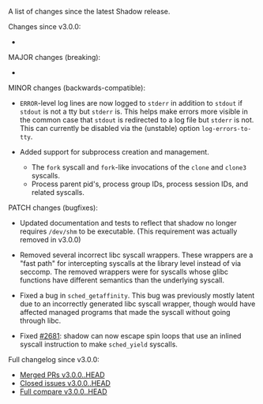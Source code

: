 A list of changes since the latest Shadow release.

Changes since v3.0.0:

*

MAJOR changes (breaking):

*

MINOR changes (backwards-compatible):

* `ERROR`-level log lines are now logged to `stderr` in addition to `stdout` if `stdout`
is not a tty but `stderr` is. This helps make errors more visible in the common
case that `stdout` is redirected to a log file but `stderr` is not. This can
currently be disabled via the (unstable) option `log-errors-to-tty`.

* Added support for subprocess creation and management.
  * The `fork` syscall and `fork`-like invocations of the `clone` and `clone3` syscalls.
  * Process parent pid's, process group IDs, process session IDs, and related syscalls.

PATCH changes (bugfixes):

* Updated documentation and tests to reflect that shadow no longer requires
`/dev/shm` to be executable. (This requirement was actually removed in v3.0.0)

* Removed several incorrect libc syscall wrappers. These wrappers are a "fast
path" for intercepting syscalls at the library level instead of via seccomp. The removed wrappers were for syscalls whose glibc functions have different semantics than the underlying syscall.

* Fixed a bug in `sched_getaffinity`. This bug was previously mostly latent due to an incorrectly generated libc syscall wrapper, though would have affected managed programs that
made the syscall without going through libc.

* Fixed [#2681](https://github.com/shadow/shadow/issues/2681): shadow can now escape spin loops
that use an inlined syscall instruction to make `sched_yield` syscalls.

Full changelog since v3.0.0:

- [Merged PRs v3.0.0..HEAD](https://github.com/shadow/shadow/pulls?q=is%3Apr+merged%3A2023-05-18T18%3A00-0400..2033-05-18T18%3A00-0400)
- [Closed issues v3.0.0..HEAD](https://github.com/shadow/shadow/issues?q=is%3Aissue+closed%3A2023-05-18T18%3A00-0400..2033-05-18T18%3A00-0400)
- [Full compare v3.0.0..HEAD](https://github.com/shadow/shadow/compare/v3.0.0...HEAD)
